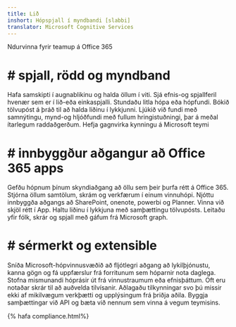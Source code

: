 ```yaml
---
title: Lið
inshort: Hópspjall í myndbandi [slabbi]
translator: Microsoft Cognitive Services
---
```



Ndurvinna fyrir teamup á Office 365 

# # spjall, rödd og myndband
Hafa samskipti í augnablikinu og halda öllum í viti. Sjá efnis-og spjallferil hvenær sem er í lið-eða einkaspjalli. Stundaðu litla hópa eða hópfundi. Bókið tölvupóst á þráð til að halda liðinu í lykkjunni. Ljúkið við fundi með samnýtingu, mynd-og hljóðfundi með fullum hringistuðningi, þar á meðal ítarlegum raddaðgerðum. 
Hefja gagnvirka kynningu á Microsoft teymi 

# # innbyggður aðgangur að Office 365 apps
Gefðu hópnum þínum skyndiaðgang að öllu sem þeir þurfa rétt á Office 365. Stjórna öllum samtölum, skrám og verkfærum í einum vinnuhópi. Njóttu innbyggða aðgangs að SharePoint, onenote, powerbi og Planner. Vinna við skjöl rétt í App. Haltu liðinu í lykkjuna með samþættingu tölvupósts. Leitaðu yfir fólk, skrár og spjall með gáfum frá Microsoft graph. 

# # sérmerkt og extensible
Sníða Microsoft-hópvinnusvæðið að fljótlegri aðgang að lykilþjónustu, kanna gögn og fá uppfærslur frá forritunum sem hóparnir nota daglega. Stofna mismunandi hóprásir út frá vinnustraumum eða efnisþáttum. Oft eru notaðar skrár til að auðvelda tilvísanir. Aðlagaðu tilkynningar svo þú missir ekki af mikilvægum verkþætti og upplýsingum frá þriðja aðila. Byggja samþættingar við API og bæta við nennum sem vinna á vegum teymisins. 




{% hafa compliance.html%}

